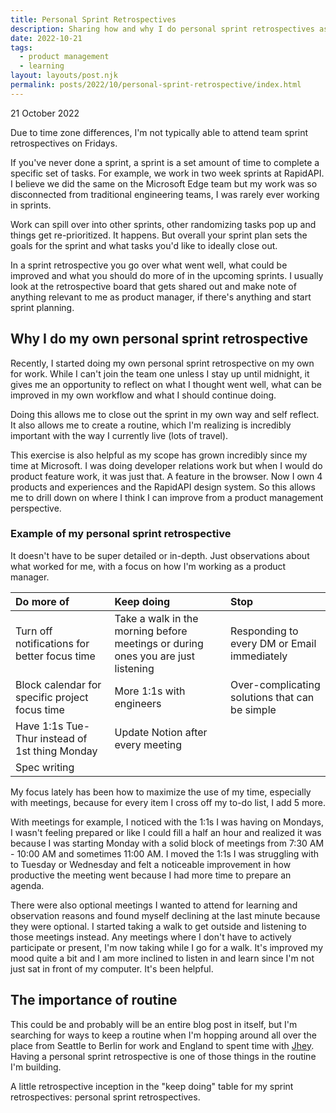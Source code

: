 ```yaml
---
title: Personal Sprint Retrospectives 
description: Sharing how and why I do personal sprint retrospectives as a product manager.
date: 2022-10-21
tags:
  - product management 
  - learning
layout: layouts/post.njk
permalink: posts/2022/10/personal-sprint-retrospective/index.html
---
```


<p class="blog-post__date">21 October 2022</p>

Due to time zone differences, I'm not typically able to attend team sprint retrospectives on Fridays. 

If you've never done a sprint, a sprint is a set amount of time to complete a specific set of tasks. For example, we work in two week sprints at RapidAPI. I believe we did the same on the Microsoft Edge team but my work was so disconnected from traditional engineering teams, I was rarely ever working in sprints. 

Work can spill over into other sprints, other randomizing tasks pop up and things get re-prioritized. It happens. But overall your sprint plan sets the goals for the sprint and what tasks you'd like to ideally close out. 

In a sprint retrospective you go over what went well, what could be improved and what you should do more of in the upcoming sprints. I usually look at the retrospective board that gets shared out and make note of anything relevant to me as product manager, if there's anything and start sprint planning. 

## Why I do my own personal sprint retrospective

Recently, I started doing my own personal sprint retrospective on my own for work. While I can't join the team one unless I stay up until midnight, it gives me an opportunity to reflect on what I thought went well, what can be improved in my own workflow and what I should continue doing. 

Doing this allows me to close out the sprint in my own way and self reflect. It also allows me to create a routine, which I'm realizing is incredibly important with the way I currently live (lots of travel).

This exercise is also helpful as my scope has grown incredibly since my time at Microsoft. I was doing developer relations work but when I would do product feature work, it was just that. A feature in the browser. Now I own 4 products and experiences and the RapidAPI design system. So this allows me to drill down on where I think I can improve from a product management perspective.

### Example of my personal sprint retrospective 

It doesn't have to be super detailed or in-depth. Just observations about what worked for me, with a focus on how I'm working as a product manager. 

| Do more of | Keep doing | Stop |
| :--- | :--- | :--- |
| Turn off notifications for better focus time | Take a walk in the morning before meetings or during ones you are just listening | Responding to every DM or Email immediately |
| Block calendar for specific project focus time | More 1:1s with engineers | Over-complicating solutions that can be simple |
| Have 1:1s Tue-Thur instead of 1st thing Monday | Update Notion after every meeting |  |
| Spec writing  |  |  |

My focus lately has been how to maximize the use of my time, especially with meetings, because for every item I cross off my to-do list, I add 5 more. 

With meetings for example, I noticed with the 1:1s I was having on Mondays, I wasn't feeling prepared or like I could fill a half an hour and realized it was because I was starting Monday with a solid block of meetings from 7:30 AM - 10:00 AM and sometimes 11:00 AM. I moved the 1:1s I was struggling with to Tuesday or Wednesday and felt a noticeable improvement in how productive the meeting went because I had more time to prepare an agenda. 

There were also optional meetings I wanted to attend for learning and observation reasons and found myself declining at the last minute because they were optional. I started taking a walk to get outside and listening to those meetings instead. Any meetings where I don't have to actively participate or present, I'm now taking while I go for a walk. It's improved my mood quite a bit and I am more inclined to listen in and learn since I'm not just sat in front of my computer. It's been helpful. 

## The importance of routine

This could be and probably will be an entire blog post in itself, but I'm searching for ways to keep a routine when I'm hopping around all over the place from Seattle to Berlin for work and England to spent time with [Jhey](https://twitter.com/jh3yy). Having a personal sprint retrospective is one of those things in the routine I'm building. 

A little retrospective inception in the "keep doing" table for my sprint retrospectives: personal sprint retrospectives. 

